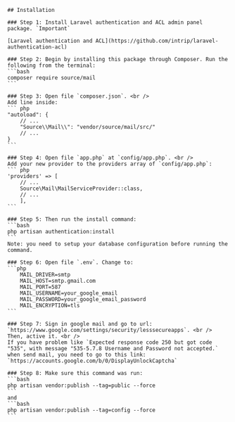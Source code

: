```
## Installation
```

    ### Step 1: Install Laravel authentication and ACL admin panel package. `Important`

    [Laravel authentication and ACL](https://github.com/intrip/laravel-authentication-acl)

    ### Step 2: Begin by installing this package through Composer. Run the following from the terminal:
    ```bash
    composer require source/mail
    ```

    ### Step 3: Open file `composer.json`. <br />
    Add line inside:
    ``` php
    "autoload": {
    	// ...
    	"Source\\Mail\\": "vendor/source/mail/src/"
    	// ...
    }
    ```

    ### Step 4: Open file `app.php` at `config/app.php`. <br />
    Add your new provider to the providers array of `config/app.php`:
    ``` php
    'providers' => [
        // ...
    	Source\Mail\MailServiceProvider::class,
    	// ...
    	],
    ```

    ### Step 5: Then run the install command: 
    ```bash
    php artisan authentication:install
    ```
    Note: you need to setup your database configuration before running the command.

    ### Step 6: Open file `.env`. Change to:
    ```php
    	MAIL_DRIVER=smtp
    	MAIL_HOST=smtp.gmail.com
    	MAIL_PORT=587
    	MAIL_USERNAME=your_google_email
    	MAIL_PASSWORD=your_google_email_password
    	MAIL_ENCRYPTION=tls
    ```

    ### Step 7: Sign in google mail and go to url: `https://www.google.com/settings/security/lesssecureapps`. <br />
    Then, active it. <br />
    If you have problem like `Expected response code 250 but got code "535", with message "535-5.7.8 Username and Password not accepted.` when send mail, you need to go to this link: `https://accounts.google.com/b/0/DisplayUnlockCaptcha`

    ### Step 8: Make sure this command was run: 
    ```bash
    php artisan vendor:publish --tag=public --force
    ```
    and
    ```bash
    php artisan vendor:publish --tag=config --force
    ```





